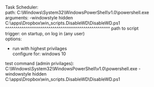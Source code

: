 Task Scheduler:  
path: C:\Windows\System32\WindowsPowerShell\v1.0\powershell.exe  
arguments: -windowstyle hidden C:\apps\Dropbox\win_scripts\.DisableWD\DisableWD.ps1  
								^^^^^^^^^^^^^^^^^^^^^^^^^^^^^^^^^^^^^^^^^^^^^^^^^^^ path to script  
trigger: on startup, on log in (any user)  
options:  
- run with highest privilages  
configure for: windows 10  

test command (admin privilages):  
C:\Windows\System32\WindowsPowerShell\v1.0\powershell.exe -windowstyle hidden C:\apps\Dropbox\win_scripts\.DisableWD\DisableWD.ps1